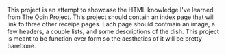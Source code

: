 This project is an attempt to showcase the HTML knowledge I've learned from The Odin Project. This project should contain an index page that will link to three other receipe pages. Each page should contmain an image, a few headers, a couple lists, and some descriptions of the dish. This project is meant to be function over form so the aesthetics of it will be pretty barebone.
